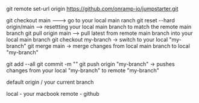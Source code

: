 git remote set-url origin https://github.com/onramp-io/jumpstarter.git

git checkout main ---> go to your local main ranch
git reset --hard origin/main --> resettting your local main branch to match the remote main branch
git pull origin main --> pull latest from remote main branch into your local main branch
git checkout my-branch -> switch to your local "my-branch"
git merge main -> merge changes from local main branch to local "my-branch"

git add --all
git commit -m ""
git push origin "my-branch" -> pushes changes from your local "my-branch" to remote "my-branch"

default origin / your current branch

local - your macbook
remote - github

